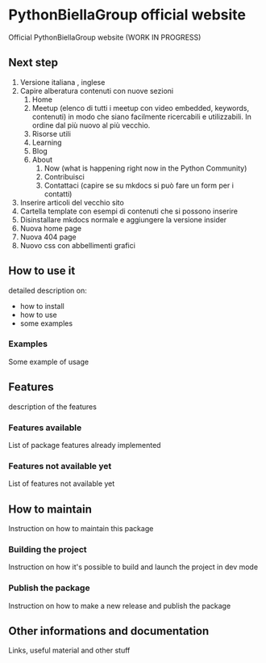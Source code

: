 # PythonBiellaGroup official website

Official PythonBiellaGroup website (WORK IN PROGRESS)

## Next step
1. Versione italiana , inglese
2. Capire alberatura contenuti con nuove sezioni
   1. Home
   2. Meetup (elenco di tutti i meetup con video embedded, keywords, contenuti) in modo che siano
   facilmente ricercabili e utilizzabili. In ordine dal più nuovo al più vecchio.
   3. Risorse utili
   4. Learning
   5. Blog
   6. About 
      1. Now (what is happening right now in the Python Community)
      2. Contribuisci
      3. Contattaci (capire se su mkdocs si può fare un form per i contatti)
3. Inserire articoli del vecchio sito
4. Cartella template con esempi di contenuti che si possono inserire
5. Disinstallare mkdocs normale e aggiungere la versione insider
6. Nuova home page
7. Nuova 404 page
8. Nuovo css con abbellimenti grafici


## How to use it

detailed description on:
- how to install
- how to use
- some examples

### Examples

Some example of usage

## Features

description of the features


### Features available

List of package features already implemented

### Features not available yet

List of features not available yet

## How to maintain

Instruction on how to maintain this package

### Building the project

Instruction on how it's possible to build and launch the project in dev mode

### Publish the package

Instruction on how to make a new release and publish the package

## Other informations and documentation

Links, useful material and other stuff